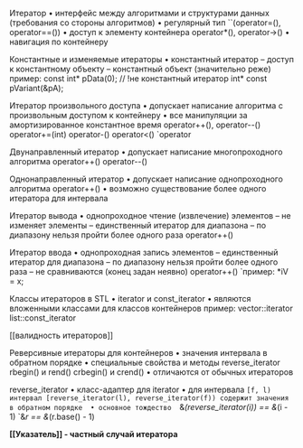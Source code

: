 Итератор 
• интерфейс между алгоритмами и структурами данных (требования со стороны алгоритмов) • регулярный тип ``(operator=(), operator==()) 
• доступ к элементу контейнера 
  operator*(), operator->() 
• навигация по контейнеру

Константные и изменяемые итераторы 
• константный итератор 
  – доступ к константному объекту 
  – константный объект (значительно реже) 
пример: const int* pData(0); 
// !не константный итератор 
int* const pVariant(&pA);

Итератор произвольного доступа 
• допускает написание алгоритма с произвольным доступом к контейнеру 
• все манипуляции за амортизированное константное время 
  operator++(), operator--() 
  operator+=(int)
  operator-() 
  operator<() 
  `operator[](int)

Двунаправленный итератор 
• допускает написание многопроходного алгоритма
  operator++() 
  operator--()

Однонаправленный итератор 
• допускает написание однопроходного алгоритма 
  operator++() 
• возможно существование более одного итератора для интервала

Итератор вывода 
• однопроходное чтение (извлечение) элементов 
  – не изменяет элементы 
  – единственный итератор для диапазона 
  – по диапазону нельзя пройти более одного раза 
  operator++()

Итератор ввода 
• однопроходная запись элементов 
  – единственный итератор для диапазона 
  – по диапазону нельзя пройти более одного раза 
  – не сравниваются (конец задан неявно) 
  operator++() 
`пример: *iV = x;

Классы итераторов в STL 
• iterator и const_iterator 
• являются вложенными классами для классов контейнеров 
пример: 
vector::iterator 
list::const_iterator

[[валидность итераторов]]

Реверсивные итераторы для контейнеров
• значения интервала в обратном порядке 
• специальные свойства и методы 
  reverse_iterator 
  rbegin() и rend() 
  crbegin() и crend() 
• отличаются от обычных итераторов

reverse_iterator 
• класс-адаптер для iterator 
• для интервала `[f, l) интервал [reverse_iterator(l), reverse_iterator(f)) содержит значения в обратном порядке 
• основное тождество 
  `&*(reverse_iterator(i)) == &*(i - 1)
  `&*r == &*(r.base() - 1)

**[[Указатель]] - частный случай итератора**